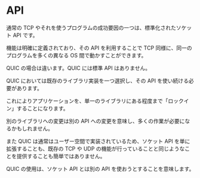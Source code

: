# API

通常の TCP やそれを使うプログラムの成功要因の一つは、標準化されたソケット API です。

機能は明確に定義されており、その API を利用することで TCP 同様に、同一のプログラムを多くの異なる OS 間で動かすことができます。

QUIC の場合は違います。QUIC には標準 API はありません。

QUIC においては既存のライブラリ実装を一つ選択し、その API を使い続ける必要があります。

これによりアプリケーションを、単一のライブラリにある程度まで「ロックイン」することになります。

別のライブラリへの変更は別の API への変更を意味し、多くの作業が必要になるかもしれません。

また QUIC は通常はユーザー空間で実装されているため、ソケット API を単に拡張することも、既存の TCP や UDP の機能が行っていることと同じようなことを提供することも簡単ではありません。

QUIC の使用は、ソケット API とは別の API を使おうとすることを意味します。
